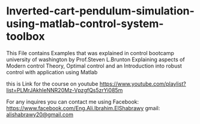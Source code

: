 # Inverted-cart-pendulum-simulation-using-matlab-control-system-toolbox
This File contains Examples that was explained in control bootcamp university of washington 
by Prof.Steven L.Brunton Explaining aspects of Modern control Theory, Optimal control and an
Introduction into robust control with application using Matlab

this is Link for the course on youtube 
https://www.youtube.com/playlist?list=PLMrJAkhIeNNR20Mz-VpzgfQs5zrYi085m

For any inquires you can contact me using
Facebook: https://www.facebook.com/Eng.Ali.Ibrahim.ElShabrawy
gmail: alishabrawy20@gmail.com
